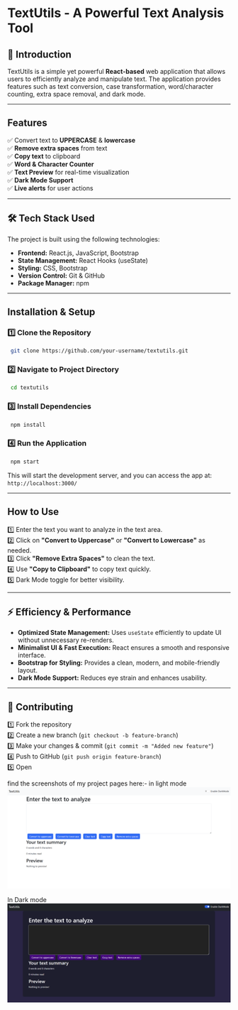 # TextUtils - A Powerful Text Analysis Tool

## 📌 Introduction
TextUtils is a simple yet powerful **React-based** web application that allows users to efficiently analyze and manipulate text. The application provides features such as text conversion, case transformation, word/character counting, extra space removal, and dark mode.

---

##  Features
✅ Convert text to **UPPERCASE** & **lowercase**  
✅ **Remove extra spaces** from text  
✅ **Copy text** to clipboard  
✅ **Word & Character Counter**  
✅ **Text Preview** for real-time visualization  
✅ **Dark Mode Support**  
✅ **Live alerts** for user actions  

---

## 🛠️ Tech Stack Used
The project is built using the following technologies:

- **Frontend:** React.js, JavaScript, Bootstrap
- **State Management:** React Hooks (useState)
- **Styling:** CSS, Bootstrap
- **Version Control:** Git & GitHub
- **Package Manager:** npm

---

##  Installation & Setup
### **1️⃣ Clone the Repository**
```sh
 git clone https://github.com/your-username/textutils.git
```

### **2️⃣ Navigate to Project Directory**
```sh
 cd textutils
```

### **3️⃣ Install Dependencies**
```sh
 npm install
```

### **4️⃣ Run the Application**
```sh
 npm start
```
This will start the development server, and you can access the app at:
 `http://localhost:3000/`

---

##  How to Use
1️⃣ Enter the text you want to analyze in the text area.  
2️⃣ Click on **"Convert to Uppercase"** or **"Convert to Lowercase"** as needed.  
3️⃣ Click **"Remove Extra Spaces"** to clean the text.  
4️⃣ Use **"Copy to Clipboard"** to copy text quickly.  
5️⃣ Dark Mode toggle for better visibility.  

---

## ⚡ Efficiency & Performance
- **Optimized State Management:** Uses `useState` efficiently to update UI without unnecessary re-renders.
- **Minimalist UI & Fast Execution:** React ensures a smooth and responsive interface.
- **Bootstrap for Styling:** Provides a clean, modern, and mobile-friendly layout.
- **Dark Mode Support:** Reduces eye strain and enhances usability.

---

## 🤝 Contributing
1️⃣ Fork the repository  
2️⃣ Create a new branch (`git checkout -b feature-branch`)  
3️⃣ Make your changes & commit (`git commit -m "Added new feature"`)  
4️⃣ Push to GitHub (`git push origin feature-branch`)  
5️⃣ Open

find the screenshots of my project pages here:-
in light mode
![Light mode](https://github.com/SuhaniBharti/textutils/blob/main/Screenshot%202025-03-07%20204118.png)

In Dark mode
![Dark Mode](https://github.com/SuhaniBharti/textutils/blob/main/Screenshot%202025-03-07%20204139.png)


